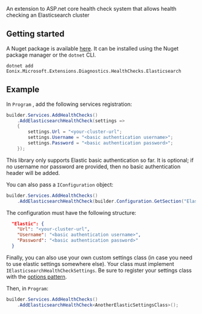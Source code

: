 An extension to ASP.net core health check system that allows health checking an Elasticsearch cluster

## Getting started

A Nuget package is available [here](https://www.nuget.org/packages/Eonix.Microsoft.Extensions.Diagnostics.HealthChecks.Elasticsearch). It can be installed using the Nuget package manager or the `dotnet` CLI.

`dotnet add Eonix.Microsoft.Extensions.Diagnostics.HealthChecks.Elasticsearch`

## Example

In `Program` , add the following services registration:

```csharp
builder.Services.AddHealthChecks()
    .AddElasticsearchHealthCheck(settings =>
    {
        settings.Url = "<your-cluster-url";
        settings.Username = "<basic authentication username>";
        settings.Password = "<basic authentication password>";
    });
```

This library only supports Elastic basic authentication so far. It is optional; if no username nor password are provided, then no basic authentication header will be added.

You can also pass a `IConfiguration` object:

```csharp
builder.Services.AddHealthChecks()
    .AddElasticsearchHealthCheck(builder.Configuration.GetSection("Elastic"));
```

The configuration must have the following structure:

```json
  "Elastic": {
    "Url": "<your-cluster-url",
    "Username": "<basic authentication username>",
    "Password": "<basic authentication password>"
  }
```

Finally, you can also use your own custom settings class (in case you need to use elastic settings somewhere else). Your class must implement `IElasticsearchHealthCheckSettings`. Be sure to register your settings class with the [options pattern](https://docs.microsoft.com/en-us/aspnet/core/fundamentals/configuration/options?view=aspnetcore-6.0).

Then, in `Program`:

```csharp
builder.Services.AddHealthChecks()
    .AddElasticsearchHealthCheck<AnotherElasticSettingsClass>();
```